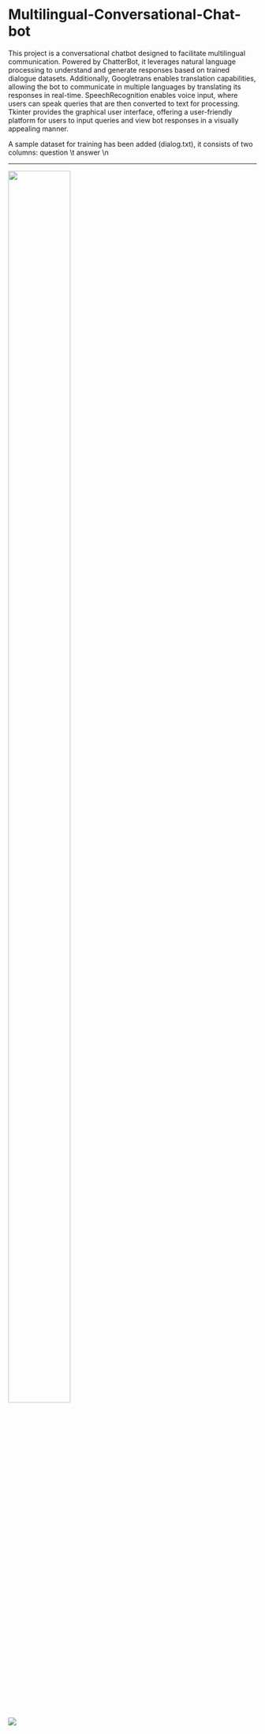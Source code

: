 # Multilingual-Conversational-Chat-bot


This project is a conversational chatbot designed to facilitate multilingual communication. Powered by ChatterBot, it leverages natural language processing to understand and generate responses based on trained dialogue datasets. Additionally, Googletrans enables translation capabilities, allowing the bot to communicate in multiple languages by translating its responses in real-time. SpeechRecognition enables voice input, where users can speak queries that are then converted to text for processing. Tkinter provides the graphical user interface, offering a user-friendly platform for users to input queries and view bot responses in a visually appealing manner. 

A sample dataset for training has been added (dialog.txt), it consists of two columns: question \t answer \n



------


<img src= "https://github.com/Anushree-111/Multilingual-Conversational-Chat-bot/assets/166540329/5208047a-b115-41f5-af82-5049eba366e2" width=50% height=80%>


![](https://github.com/Anushree-111/Multilingual-Conversational-Chat-bot/assets/166540329/393e1ed1-3bfb-42ca-8e8a-d49f04cab11b)


